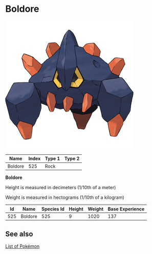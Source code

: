 # Boldore


![Boldore](images/525.png)

| **Name** | **Index** | **Type 1** | **Type 2** |
|----|----|----|----|
| Boldore | 525 | Rock  |  |

**Boldore** 


Height is measured in decimeters (1/10th of a meter)

Weight is measured in hectograms (1/10th of a kilogram)

| **Id** | **Name** | **Species Id** | **Height** | **Weight** | **Base Experience** |
|--------|----------|----------------|------------|------------|---------------------|
| 525 | Boldore | 525 | 9 | 1020 | 137 |


## See also

[List of Pokémon](../pokemon.md)
